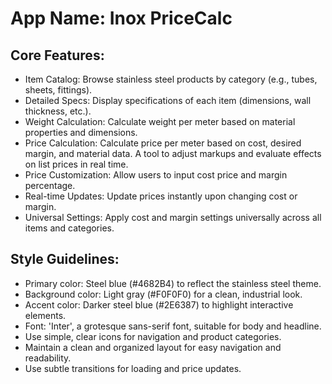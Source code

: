 # **App Name**: Inox PriceCalc

## Core Features:

- Item Catalog: Browse stainless steel products by category (e.g., tubes, sheets, fittings).
- Detailed Specs: Display specifications of each item (dimensions, wall thickness, etc.).
- Weight Calculation: Calculate weight per meter based on material properties and dimensions.
- Price Calculation: Calculate price per meter based on cost, desired margin, and material data. A tool to adjust markups and evaluate effects on list prices in real time.
- Price Customization: Allow users to input cost price and margin percentage.
- Real-time Updates: Update prices instantly upon changing cost or margin.
- Universal Settings: Apply cost and margin settings universally across all items and categories.

## Style Guidelines:

- Primary color: Steel blue (#4682B4) to reflect the stainless steel theme.
- Background color: Light gray (#F0F0F0) for a clean, industrial look.
- Accent color: Darker steel blue (#2E6387) to highlight interactive elements.
- Font: 'Inter', a grotesque sans-serif font, suitable for body and headline.
- Use simple, clear icons for navigation and product categories.
- Maintain a clean and organized layout for easy navigation and readability.
- Use subtle transitions for loading and price updates.